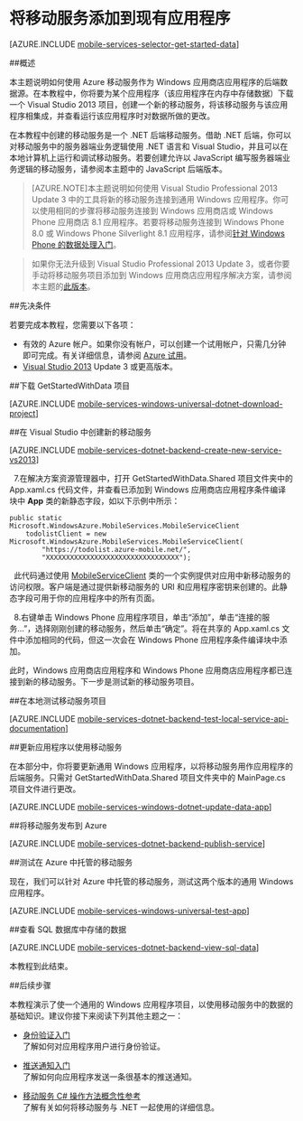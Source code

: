 <properties 
	pageTitle="将移动服务添加到现有的通用 Windows 应用商店应用 | Windows Azure" 
	description="了解如何开始使用移动服务来利用 Windows 应用商店应用程序中的数据。" 
	services="mobile-services" 
	documentationCenter="windows" 
	authors="ggailey777" 
	manager="dwrede" 
	editor=""/>

<tags 
	ms.service="mobile-services" 
	ms.date="11/10/2015" 
	wacn.date="12/31/2015"/>

# 将移动服务添加到现有应用程序

[AZURE.INCLUDE [mobile-services-selector-get-started-data](../includes/mobile-services-selector-get-started-data.md)]

##概述

本主题说明如何使用 Azure 移动服务作为 Windows 应用商店应用程序的后端数据源。在本教程中，你将要为某个应用程序（该应用程序在内存中存储数据）下载一个 Visual Studio 2013 项目，创建一个新的移动服务，将该移动服务与该应用程序相集成，并查看运行该应用程序时对数据所做的更改。

在本教程中创建的移动服务是一个 .NET 后端移动服务。借助 .NET 后端，你可以对移动服务中的服务器端业务逻辑使用 .NET 语言和 Visual Studio，并且可以在本地计算机上运行和调试移动服务。若要创建允许以 JavaScript 编写服务器端业务逻辑的移动服务，请参阅本主题中的 JavaScript 后端版本。

>[AZURE.NOTE]本主题说明如何使用 Visual Studio Professional 2013 Update 3 中的工具将新的移动服务连接到通用 Windows 应用程序。你可以使用相同的步骤将移动服务连接到 Windows 应用商店或 Windows Phone 应用商店 8.1 应用程序。若要将移动服务连接到 Windows Phone 8.0 或 Windows Phone Silverlight 8.1 应用程序，请参阅[针对 Windows Phone 的数据处理入门](/documentation/articles/mobile-services-dotnet-backend-windows-phone-get-started-data)。

> 如果你无法升级到 Visual Studio Professional 2013 Update 3，或者你要手动将移动服务项目添加到 Windows 应用商店应用程序解决方案，请参阅本主题的[此版本](/documentation/articles/mobile-services-dotnet-backend-windows-store-dotnet-get-started-data)。

##先决条件

若要完成本教程，您需要以下各项：

* 有效的 Azure 帐户。如果你没有帐户，可以创建一个试用帐户，只需几分钟即可完成。有关详细信息，请参阅 [Azure 试用](/pricing/1rmb-trial/)。
* <a href="https://go.microsoft.com/fwLink/p/?LinkID=391934" target="_blank">Visual Studio 2013</a> Update 3 或更高版本。 

##下载 GetStartedWithData 项目

[AZURE.INCLUDE [mobile-services-windows-universal-dotnet-download-project](../includes/mobile-services-windows-universal-dotnet-download-project.md)]

##在 Visual Studio 中创建新的移动服务

[AZURE.INCLUDE [mobile-services-dotnet-backend-create-new-service-vs2013](../includes/mobile-services-dotnet-backend-create-new-service-vs2013.md)]

&nbsp;&nbsp;7.在解决方案资源管理器中，打开 GetStartedWithData.Shared 项目文件夹中的 App.xaml.cs 代码文件，并查看已添加到 Windows 应用商店应用程序条件编译块中 **App** 类的新静态字段，如以下示例中所示：

	public static Microsoft.WindowsAzure.MobileServices.MobileServiceClient 
	    todolistClient = new Microsoft.WindowsAzure.MobileServices.MobileServiceClient(
	        "https://todolist.azure-mobile.net/",
	        "XXXXXXXXXXXXXXXXXXXXXXXXXXXXXXXXX");
		

&nbsp;&nbsp;此代码通过使用 [MobileServiceClient](http://go.microsoft.com/fwlink/p/?LinkId=302030) 类的一个实例提供对应用中新移动服务的访问权限。客户端是通过提供新移动服务的 URI 和应用程序密钥来创建的。此静态字段可用于你的应用程序中的所有页面。

&nbsp;&nbsp;8.右键单击 Windows Phone 应用程序项目，单击“添加”，单击“连接的服务...”，选择刚刚创建的移动服务，然后单击“确定”。将在共享的 App.xaml.cs 文件中添加相同的代码，但这一次会在 Windows Phone 应用程序条件编译块中添加。

此时，Windows 应用商店应用程序和 Windows Phone 应用商店应用程序都已连接到新的移动服务。下一步是测试新的移动服务项目。


##在本地测试移动服务项目

[AZURE.INCLUDE [mobile-services-dotnet-backend-test-local-service-api-documentation](../includes/mobile-services-dotnet-backend-test-local-service-api-documentation.md)]


##更新应用程序以使用移动服务

在本部分中，你将要更新通用 Windows 应用程序，以将移动服务用作应用程序的后端服务。只需对 GetStartedWithData.Shared 项目文件夹中的 MainPage.cs 项目文件进行更改。

[AZURE.INCLUDE [mobile-services-windows-dotnet-update-data-app](../includes/mobile-services-windows-dotnet-update-data-app.md)]


##将移动服务发布到 Azure

[AZURE.INCLUDE [mobile-services-dotnet-backend-publish-service](../includes/mobile-services-dotnet-backend-publish-service.md)]


##测试在 Azure 中托管的移动服务

现在，我们可以针对 Azure 中托管的移动服务，测试这两个版本的通用 Windows 应用程序。

[AZURE.INCLUDE [mobile-services-windows-universal-test-app](../includes/mobile-services-windows-universal-test-app.md)]

##查看 SQL 数据库中存储的数据

[AZURE.INCLUDE [mobile-services-dotnet-backend-view-sql-data](../includes/mobile-services-dotnet-backend-view-sql-data.md)]
 
本教程到此结束。

##后续步骤

本教程演示了使一个通用的 Windows 应用程序项目，以使用移动服务中的数据的基础知识。建议你接下来阅读下列其他主题之一：

* [身份验证入门]
  <br/>了解如何对应用程序用户进行身份验证。

* [推送通知入门]
  <br/>了解如何向应用程序发送一条很基本的推送通知。

* [移动服务 C# 操作方法概念性参考 ](/documentation/articles/mobile-services-windows-dotnet-how-to-use-client-library)
  <br/>了解有关如何将移动服务与 .NET 一起使用的详细信息。
  

<!-- Images. -->



<!-- URLs. -->

[Validate and modify data with scripts]: /documentation/articles/mobile-services-windows-store-dotnet-validate-modify-data-server-scripts
[Refine queries with paging]: /documentation/articles/mobile-services-windows-store-dotnet-add-paging-data
[Get started with Mobile Services]: /documentation/articles/mobile-services-dotnet-backend-windows-store-dotnet-get-started
[身份验证入门]: /documentation/articles/mobile-services-dotnet-backend-windows-store-dotnet-get-started-users
[推送通知入门 ]: /documentation/articles/mobile-services-dotnet-backend-windows-store-dotnet-get-started-push
[Get started with offline data sync]: /documentation/articles/mobile-services-windows-store-dotnet-get-started-offline-data
[Azure Management Portal]: https://manage.windowsazure.cn/
[Management Portal]: https://manage.windowsazure.cn/
[Mobile Services SDK]: http://go.microsoft.com/fwlink/p/?LinkId=257545
[Developer Code Samples site]: http://go.microsoft.com/fwlink/p/?LinkID=510826
[Mobile Services .NET How-to Conceptual Reference]: /documentation/articles/mobile-services-windows-dotnet-how-to-use-client-library
[MobileServiceClient class]: http://go.microsoft.com/fwlink/p/?LinkId=302030
 

<!---HONumber=Mooncake_1221_2015-->